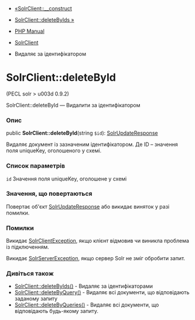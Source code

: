 - [«SolrClient::\_\_construct](solrclient.construct.md)
- [SolrClient::deleteByIds »](solrclient.deletebyids.md)

- [PHP Manual](index.md)
- [SolrClient](class.solrclient.md)
- Видаляє за ідентифікатором

# SolrClient::deleteById

(PECL solr \> u003d 0.9.2)

SolrClient::deleteById — Видалити за ідентифікатором

### Опис

public **SolrClient::deleteById**(string `$id`):
[SolrUpdateResponse](class.solrupdateresponse.md)

Видаляє документ із зазначеним ідентифікатором. Де ID – значення поля
uniqueKey, оголошеного у схемі.

### Список параметрів

`id`
Значення поля uniqueKey, оголошене у схемі

### Значення, що повертаються

Повертає об'єкт [SolrUpdateResponse](class.solrupdateresponse.md)
або викидає виняток у разі помилки.

### Помилки

Викидає [SolrClientException](class.solrclientexception.md), якщо
клієнт відмовив чи виникла проблема із підключенням.

Викидає [SolrServerException](class.solrserverexception.md), якщо
сервер Solr не зміг обробити запит.

### Дивіться також

- [SolrClient::deleteByIds()](solrclient.deletebyids.md) - Видаляє
за ідентифікаторами
- [SolrClient::deleteByQuery()](solrclient.deletebyquery.md) -
Видаляє всі документи, що відповідають заданому запиту
- [SolrClient::deleteByQueries()](solrclient.deletebyqueries.md) -
Видаляє всі документи, що відповідають будь-якому запиту.
